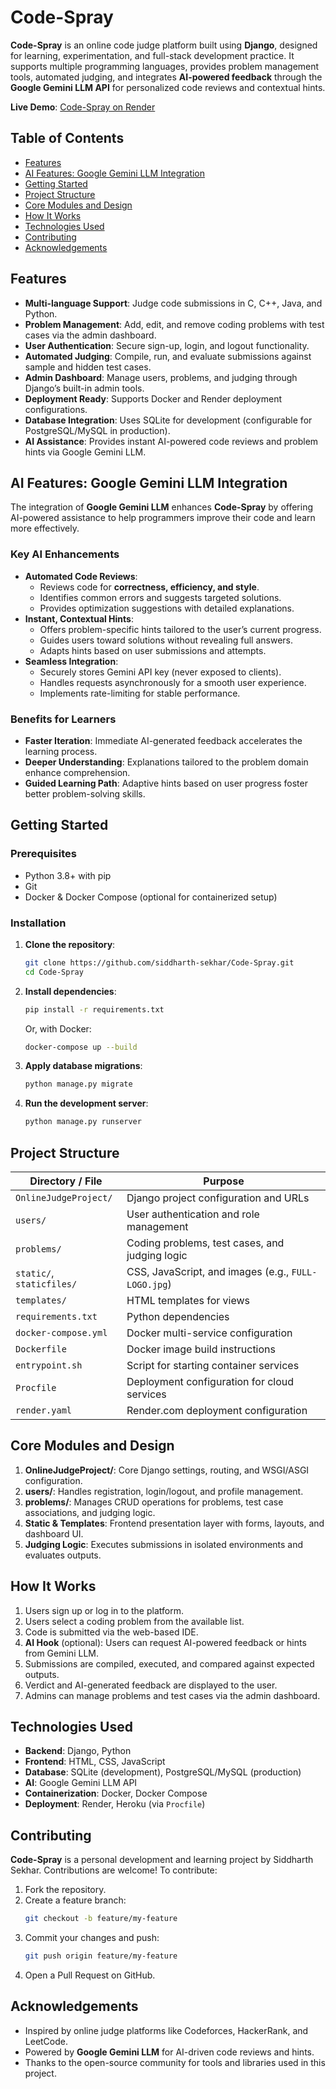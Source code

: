 # Code-Spray

**Code-Spray** is an online code judge platform built using **Django**, designed for learning, experimentation, and full-stack development practice. It supports multiple programming languages, provides problem management tools, automated judging, and integrates **AI-powered feedback** through the **Google Gemini LLM API** for personalized code reviews and contextual hints.

**Live Demo**: [Code-Spray on Render](https://code-spray.onrender.com)

## Table of Contents

- [Features](#features)
- [AI Features: Google Gemini LLM Integration](#ai-features-google-gemini-llm-integration)
- [Getting Started](#getting-started)
- [Project Structure](#project-structure)
- [Core Modules and Design](#core-modules-and-design)
- [How It Works](#how-it-works)
- [Technologies Used](#technologies-used)
- [Contributing](#contributing)
- [Acknowledgements](#acknowledgements)

## Features

- **Multi-language Support**: Judge code submissions in C, C++, Java, and Python.
- **Problem Management**: Add, edit, and remove coding problems with test cases via the admin dashboard.
- **User Authentication**: Secure sign-up, login, and logout functionality.
- **Automated Judging**: Compile, run, and evaluate submissions against sample and hidden test cases.
- **Admin Dashboard**: Manage users, problems, and judging through Django’s built-in admin tools.
- **Deployment Ready**: Supports Docker and Render deployment configurations.
- **Database Integration**: Uses SQLite for development (configurable for PostgreSQL/MySQL in production).
- **AI Assistance**: Provides instant AI-powered code reviews and problem hints via Google Gemini LLM.

## AI Features: Google Gemini LLM Integration

The integration of **Google Gemini LLM** enhances **Code-Spray** by offering AI-powered assistance to help programmers improve their code and learn more effectively.

### Key AI Enhancements

- **Automated Code Reviews**:
  - Reviews code for **correctness, efficiency, and style**.
  - Identifies common errors and suggests targeted solutions.
  - Provides optimization suggestions with detailed explanations.
- **Instant, Contextual Hints**:
  - Offers problem-specific hints tailored to the user’s current progress.
  - Guides users toward solutions without revealing full answers.
  - Adapts hints based on user submissions and attempts.
- **Seamless Integration**:
  - Securely stores Gemini API key (never exposed to clients).
  - Handles requests asynchronously for a smooth user experience.
  - Implements rate-limiting for stable performance.

### Benefits for Learners

- **Faster Iteration**: Immediate AI-generated feedback accelerates the learning process.
- **Deeper Understanding**: Explanations tailored to the problem domain enhance comprehension.
- **Guided Learning Path**: Adaptive hints based on user progress foster better problem-solving skills.

## Getting Started

### Prerequisites

- Python 3.8+ with pip
- Git
- Docker & Docker Compose (optional for containerized setup)

### Installation

1. **Clone the repository**:
   ```bash
   git clone https://github.com/siddharth-sekhar/Code-Spray.git
   cd Code-Spray
   ```

2. **Install dependencies**:
   ```bash
   pip install -r requirements.txt
   ```
   Or, with Docker:
   ```bash
   docker-compose up --build
   ```

3. **Apply database migrations**:
   ```bash
   python manage.py migrate
   ```

4. **Run the development server**:
   ```bash
   python manage.py runserver
   ```

## Project Structure

| Directory / File           | Purpose                                              |
|----------------------------|------------------------------------------------------|
| `OnlineJudgeProject/`      | Django project configuration and URLs                |
| `users/`                   | User authentication and role management              |
| `problems/`                | Coding problems, test cases, and judging logic       |
| `static/`, `staticfiles/`  | CSS, JavaScript, and images (e.g., `FULL-LOGO.jpg`)  |
| `templates/`               | HTML templates for views                             |
| `requirements.txt`         | Python dependencies                                  |
| `docker-compose.yml`       | Docker multi-service configuration                   |
| `Dockerfile`               | Docker image build instructions                      |
| `entrypoint.sh`            | Script for starting container services               |
| `Procfile`                 | Deployment configuration for cloud services          |
| `render.yaml`              | Render.com deployment configuration                  |

## Core Modules and Design

1. **OnlineJudgeProject/**: Core Django settings, routing, and WSGI/ASGI configuration.
2. **users/**: Handles registration, login/logout, and profile management.
3. **problems/**: Manages CRUD operations for problems, test case associations, and judging logic.
4. **Static & Templates**: Frontend presentation layer with forms, layouts, and dashboard UI.
5. **Judging Logic**: Executes submissions in isolated environments and evaluates outputs.

## How It Works

1. Users sign up or log in to the platform.
2. Users select a coding problem from the available list.
3. Code is submitted via the web-based IDE.
4. **AI Hook** (optional): Users can request AI-powered feedback or hints from Gemini LLM.
5. Submissions are compiled, executed, and compared against expected outputs.
6. Verdict and AI-generated feedback are displayed to the user.
7. Admins can manage problems and test cases via the admin dashboard.

## Technologies Used

- **Backend**: Django, Python
- **Frontend**: HTML, CSS, JavaScript
- **Database**: SQLite (development), PostgreSQL/MySQL (production)
- **AI**: Google Gemini LLM API
- **Containerization**: Docker, Docker Compose
- **Deployment**: Render, Heroku (via `Procfile`)

## Contributing

**Code-Spray** is a personal development and learning project by Siddharth Sekhar. Contributions are welcome! To contribute:

1. Fork the repository.
2. Create a feature branch:
   ```bash
   git checkout -b feature/my-feature
   ```
3. Commit your changes and push:
   ```bash
   git push origin feature/my-feature
   ```
4. Open a Pull Request on GitHub.

## Acknowledgements

- Inspired by online judge platforms like Codeforces, HackerRank, and LeetCode.
- Powered by **Google Gemini LLM** for AI-driven code reviews and hints.
- Thanks to the open-source community for tools and libraries used in this project.